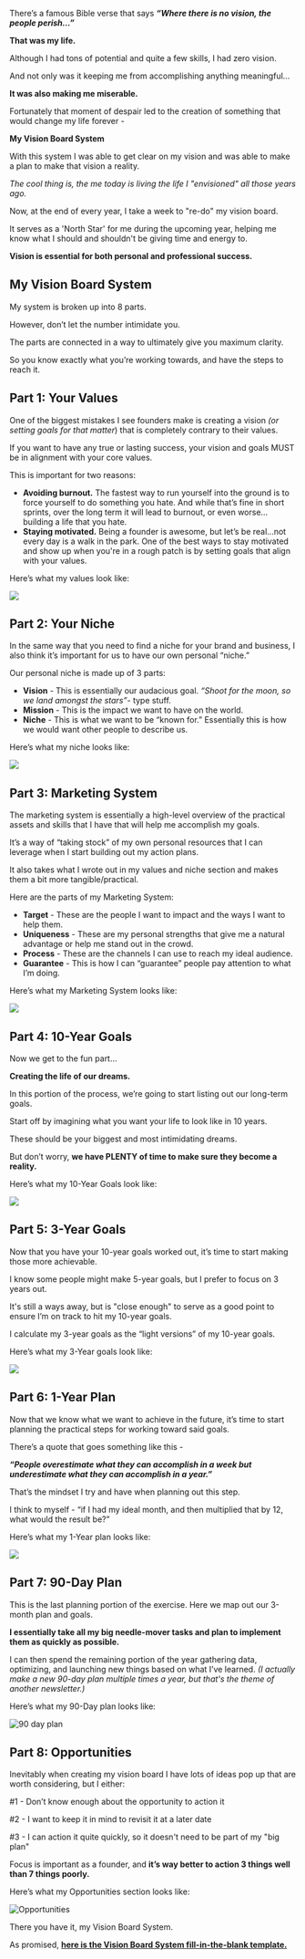 There’s a famous Bible verse that says **_“Where there is no vision, the people perish…”_**

**That was my life.**

Although I had tons of potential and quite a few skills, I had zero vision.

And not only was it keeping me from accomplishing anything meaningful…

**It was also making me miserable.**

Fortunately that moment of despair led to the creation of something that would change my life forever -

**My Vision Board System**

With this system I was able to get clear on my vision and was able to make a plan to make that vision a reality.

_The cool thing is, the me today is living the life I "envisioned" all those years ago._

Now, at the end of every year, I take a week to "re-do" my vision board.

It serves as a 'North Star' for me during the upcoming year, helping me know what I should and shouldn't be giving time and energy to.

**Vision is essential for both personal and professional success.**

## My Vision Board System

My system is broken up into 8 parts. 

However, don’t let the number intimidate you.

The parts are connected in a way to ultimately give you maximum clarity.

So you know exactly what you’re working towards, and have the steps to reach it.

## Part 1: Your Values 

One of the biggest mistakes I see founders make is creating a vision _(or setting goals for that matter_) that is completely contrary to their values.

If you want to have any true or lasting success, your vision and goals MUST be in alignment with your core values.

This is important for two reasons:

-   **Avoiding burnout.** The fastest way to run yourself into the ground is to force yourself to do something you hate. And while that’s fine in short sprints, over the long term it will lead to burnout, or even worse…building a life that you hate.
-   **Staying motivated.** Being a founder is awesome, but let’s be real…not every day is a walk in the park. One of the best ways to stay motivated and show up when you're in a rough patch is by setting goals that align with your values.

Here’s what my values look like:

![](https://ci6.googleusercontent.com/proxy/rXjDbbFNiJmCEyapKyWw0bvkkgEsf5yzhH4UWnjT2df3EJpbE3OSxPo98jl_CDErn070rN7yuLrvzB-C8NRwhX4hg2Tht6wtD7v-u_RWzEwSfXDKYcx51kdGUFsPG8rMBbBPSFOFi2xrAkGn0eddLL7CLW2O-n9yeZe0xO1jtUCoFq89XpgSyIxsHYLJhtnPkDepIkVUgjZX8zf-OaiqvA_MZQMRf0NjrK2vkZp_MgOTUcHsSNGXU7ZmCKe5_j8xoYnRH3bfbJ86rDLnwupse0UAng=s0-d-e1-ft#https://media.beehiiv.com/cdn-cgi/image/fit=scale-down,format=auto,onerror=redirect,quality=80/uploads/asset/file/bbbe1931-fc9c-458b-95d2-e0a80a23a6ca/Screen_Shot_2023-01-20_at_9.09.59_PM.png)

## Part 2: Your Niche

In the same way that you need to find a niche for your brand and business, I also think it’s important for us to have our own personal “niche.”

Our personal niche is made up of 3 parts:

-   **Vision** - This is essentially our audacious goal. _“Shoot for the moon, so we land amongst the stars”_- type stuff.
-   **Mission** - This is the impact we want to have on the world.
-   **Niche** - This is what we want to be “known for.” Essentially this is how we would want other people to describe us.

Here’s what my niche looks like:

![](https://ci5.googleusercontent.com/proxy/TWKiZEy0uwqWzqfj0yygZTqR9RS6mQ-_EUgpby4P6zF3QdjEv59CBvtv3ARKVp_QK0GpnKt7v1fnmYc1xDAdLeJ1Mjiegz2EVilq2JhaAeC7MtYTpFbEwMQTmANWIP0-sNjK2jJSu_K7z4wCiMpgL0aDwal_cSzbrmhoOAcgznctezk7V9DBzvHx6wiBfaEeY0oUiEczE3E80BGAvqH_br7mECeL-1esuRYK8U6wCjvNGyeUzVftOHjsG5GD44Xxsix-uFNn66o1pHOwR2es8idL4Q=s0-d-e1-ft#https://media.beehiiv.com/cdn-cgi/image/fit=scale-down,format=auto,onerror=redirect,quality=80/uploads/asset/file/bd5108d6-aa9d-4524-bdd9-d00e29f48985/Screen_Shot_2023-01-20_at_9.10.33_PM.png)

## Part 3: Marketing System

The marketing system is essentially a high-level overview of the practical assets and skills that I have that will help me accomplish my goals.

It’s a way of “taking stock” of my own personal resources that I can leverage when I start building out my action plans.

It also takes what I wrote out in my values and niche section and makes them a bit more tangible/practical.

Here are the parts of my Marketing System:

-   **Target** - These are the people I want to impact and the ways I want to help them.
-   **Uniqueness** - These are my personal strengths that give me a natural advantage or help me stand out in the crowd.
-   **Process** - These are the channels I can use to reach my ideal audience.
-   **Guarantee** - This is how I can “guarantee” people pay attention to what I’m doing.

Here’s what my Marketing System looks like:

![](https://ci4.googleusercontent.com/proxy/oMmdX0wEXbGnupMhfF05c3L6--0SgAihqUguh-AHvukbyzQ98sUXQAIlyteGHyOJGUWW7iwOjvUs4F3wsphX2VOJv0ZZsWIz6p4w4heLJovURVUFasQl4P7sUp7BUnuQXwBdlY1dv6Ze2LKK0NgLX5PJ0cz4ibCS7pPc7EMonflfsLO-GOu9jKJVWr-kG4tq_kwfVxWPCSLdNzqwrxEDg_kL1VLrZrmlVGBWoaynnmGmCboY_lumGVKkRuJu340shT7q3V_mX9lAIk0RZ1VhyZGJ8g=s0-d-e1-ft#https://media.beehiiv.com/cdn-cgi/image/fit=scale-down,format=auto,onerror=redirect,quality=80/uploads/asset/file/683e0c41-60ab-4757-967e-752371b9b65e/Screen_Shot_2023-01-20_at_9.13.58_PM.png)

## Part 4: 10-Year Goals

Now we get to the fun part…

**Creating the life of our dreams.**

In this portion of the process, we’re going to start listing out our long-term goals.

Start off by imagining what you want your life to look like in 10 years.

These should be your biggest and most intimidating dreams. 

But don’t worry, **we have PLENTY of time to make sure they become a reality.**

Here’s what my 10-Year Goals look like:

![](https://ci6.googleusercontent.com/proxy/YMEzLCvKKCIZX4NsFPxa5o4JMiA8yCVjAYYOZ1vIahNhByCdpnC02PkvU7HbuNMNKsEqaucSOXfQZUH8RAfeLMSDjweD7P5JQGbBvVENbfWUWv8OLfYEJ4JUxF_-kEIBXa6roqEpGHenTM1AlZh19BeJ3A0QKHoEstS1am2PG6wwA-_-_lFCEm2kShXzmCkO1XrLmpmoQ_Sd8PB4T_kRNVybekeOnC1KVco1WRg173uDgQSPmZglYoJlZxemHg9vKJBUs2-b2T4y6BuH2y5A1SKFCw=s0-d-e1-ft#https://media.beehiiv.com/cdn-cgi/image/fit=scale-down,format=auto,onerror=redirect,quality=80/uploads/asset/file/d077c602-bb8e-4c8b-bee0-d86ad5227261/Screen_Shot_2023-01-20_at_9.14.31_PM.png)

## Part 5: 3-Year Goals 

Now that you have your 10-year goals worked out, it’s time to start making those more achievable.

I know some people might make 5-year goals, but I prefer to focus on 3 years out. 

It's still a ways away, but is "close enough" to serve as a good point to ensure I’m on track to hit my 10-year goals.

I calculate my 3-year goals as the “light versions” of my 10-year goals. 

Here’s what my 3-Year goals look like:

![](https://ci3.googleusercontent.com/proxy/rexyFO2IjSfQwiYOpXrqz482BfX3gAX5MOg76UzQQoEZg1S41AwgN8RqqrbzHQzViaLdtGeTUCCtejR_wGDDzBwsFUQ9bDxlRscS14QhoBJJJkss2GJYWu0cnhNY4sJz7X35WEWQpPo7PuNhQzRQdxEDoRuv4563dhA5WxMWqvIIkxXRjMSRWaCUab9onYnPm1G6huFycn2DzDfZW39G0Az_Dva0v5RPZ4wrz86P0zawMwNM69aLPuA1a9Lw-2AbO77kWT8vvsbnXeu9ISmGwFSs8g=s0-d-e1-ft#https://media.beehiiv.com/cdn-cgi/image/fit=scale-down,format=auto,onerror=redirect,quality=80/uploads/asset/file/98d1394e-b9b3-434d-aa60-b447c6f646b0/Screen_Shot_2023-01-20_at_9.15.19_PM.png)

## Part 6: 1-Year Plan

Now that we know what we want to achieve in the future, it’s time to start planning the practical steps for working toward said goals.

There’s a quote that goes something like this -

**_“People overestimate what they can accomplish in a week but underestimate what they can accomplish in a year.”_**

That’s the mindset I try and have when planning out this step.

I think to myself - “if I had my ideal month, and then multiplied that by 12, what would the result be?”

Here’s what my 1-Year plan looks like:

![](https://ci3.googleusercontent.com/proxy/IiAwWashQ2qb2z_hTnZZN4709H-OdPUQGw0NmvnUw1Lrv-lKexW1Dn-WZ0-zv_ghyeN5_1E6YQzx5ShW6q12YE1MoGIHtUldXMm8B6cePoShET98k6u_J_HxpPrgWdlOKjVl6cAwVjaVPsHYcu9E8DlE1iQk6RImbcR2gAf2KbtjwCaA4wqWcfIqK8qw7svD4Qu44qa7sUM4SZs2c6xXaG2crsOKu9pxuuMa1WyYAhpAY8nnNcyX02bCkcIklMgNBUG-olmv_ctDDT9D6cb0h5lVUA=s0-d-e1-ft#https://media.beehiiv.com/cdn-cgi/image/fit=scale-down,format=auto,onerror=redirect,quality=80/uploads/asset/file/b42a96d1-66b2-4d57-b487-97896c4b5419/Screen_Shot_2023-01-20_at_9.15.45_PM.png)

## Part 7: 90-Day Plan

This is the last planning portion of the exercise. Here we map out our 3-month plan and goals. 

**I essentially take all my big needle-mover tasks and plan to implement them as quickly as possible.**

I can then spend the remaining portion of the year gathering data, optimizing, and launching new things based on what I’ve learned. _(I actually make a new 90-day plan multiple times a year, but that's the theme of another newsletter.)_

Here’s what my 90-Day plan looks like:

![90 day plan](https://ci6.googleusercontent.com/proxy/TfI0oiBMIBm_fSb-zarM1KnFmu5_GOgvRqeNFONi4CiWYzPfziBdEsiq9CQRdm8rzQjdfHVAazWu4FKPIvxERCvneObJv77F4By7C5JqhkGDN_XbSUzKGW_wbdKW0Cuy_HD_3wUBdojsxkCdIgnmOVyVn66nJ0Ue3uQmnG_Sr30fwjLSa8JElXPBdmVln6Oq46NchnVBej6B_UVz9pnmweEU5gweYwr3GHsw2VHQg0vOLaZbtgeZVf6F=s0-d-e1-ft#https://media.beehiiv.com/cdn-cgi/image/fit=scale-down,format=auto,onerror=redirect,quality=80/uploads/asset/file/d01653c9-7527-498c-8e73-104bfaaf72c9/90_day_plan.png)

## Part 8: Opportunities 

Inevitably when creating my vision board I have lots of ideas pop up that are worth considering, but I either:

#1 - Don’t know enough about the opportunity to action it 

#2 - I want to keep it in mind to revisit it at a later date

#3 - I can action it quite quickly, so it doesn't need to be part of my "big plan"

Focus is important as a founder, and **it’s way better to action 3 things well than 7 things poorly.**

Here’s what my Opportunities section looks like:

![Opportunities](https://ci6.googleusercontent.com/proxy/KO1loH-T4zfYWwwZOxbjxCXDA2SWwvcHLijPZ6HINhrwvdDe6SNO2uzMB2U2h12BrELCdGHisDXixNg2nnR1lPb16ccXr0-CHVQzVeexb8VIEDpRHyrqVBXEUa7BU3JZNT0hiaxno46n2zG0lZ9TxwgAyAVDzGwGABHovc93xsDKbGTQ_aGbFTENf_yLH1oFkcd9kLxUAtoINAfdW_j2290vUxl8d19nwgj0tkEZVFWnztHDyQyi6IZpVyw=s0-d-e1-ft#https://media.beehiiv.com/cdn-cgi/image/fit=scale-down,format=auto,onerror=redirect,quality=80/uploads/asset/file/5bd7eaac-2a56-450a-9610-171fa8d4d356/Opportunities.png)

There you have it, my Vision Board System.

As promised, [**here is the Vision Board System fill-in-the-blank template.**](https://link.mail.beehiiv.com/ls/click?upn=8a28tFMymcn3AcS4x0rxZEQv6OLURwc-2Fl887WZgOsRxFa2O2h232LJaeW6cdStIsKpXsaMHKOwJUnJSqE-2BAPisoGcqehv6xuhOXEceJMzlrzZHMnnJYJKxBx7TC7qAKaJaMmZSLpVgTMq-2BKlhU2okw-3D-3DsRdI_2KKVwpwgggLpChKnl-2B4-2FDrQ2AW-2FPhDxwpuZ-2BGMKT5-2FrVybfWF5zvR2QARtsT5CemP9-2FzC59HNzcn3uaI4lT3r-2BgTZteMZBYqG4CqjRbpEntuQ3rpdpmXB9jvOfZUyCpX57JEAveXgx2ui4DQ3I96rxqQaRPokJ6gCS8oMFGQF4Uko4or66-2BZQKVmKQ7soFNPlhwrs84brfos-2BzOA-2BypUVZIjCmz7Iseia3a3-2B68AtDqR6uykELOTTFCkB1j7EkVM8mwzabCwx7XEqyUAYT4qwB6-2BSu-2BZLpuw4jkl2DxnOKJHlVWSy2BROuq3YK7s6vb1htpJI2aC5FbzLJWcbDp3up9LQDV2qgBfpp-2F8vtBPNZm5m5sGL0x61eo3ZM8ZV-2Bm7GSBwWGHITC8dzqVdnMRv-2BhnupuD-2BZB2IO0URu4bliLAjAduorEIi677i9MJKOmjM)